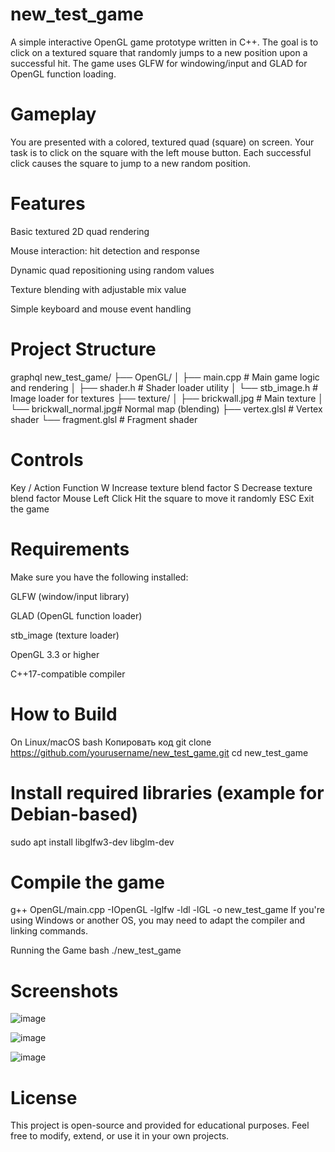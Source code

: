 # new_test_game
A simple interactive OpenGL game prototype written in C++. The goal is to click on a textured square that randomly jumps to a new position upon a successful hit. The game uses GLFW for windowing/input and GLAD for OpenGL function loading.

# Gameplay
You are presented with a colored, textured quad (square) on screen.
Your task is to click on the square with the left mouse button.
Each successful click causes the square to jump to a new random position.

# Features
Basic textured 2D quad rendering

Mouse interaction: hit detection and response

Dynamic quad repositioning using random values

Texture blending with adjustable mix value

Simple keyboard and mouse event handling

# Project Structure
graphql
new_test_game/
├── OpenGL/
│   ├── main.cpp            # Main game logic and rendering
│   ├── shader.h            # Shader loader utility
│   └── stb_image.h         # Image loader for textures
├── texture/
│   ├── brickwall.jpg       # Main texture
│   └── brickwall_normal.jpg# Normal map (blending)
├── vertex.glsl             # Vertex shader
└── fragment.glsl           # Fragment shader
# Controls
Key / Action	Function
W	Increase texture blend factor
S	Decrease texture blend factor
Mouse Left Click	Hit the square to move it randomly
ESC	Exit the game

# Requirements
Make sure you have the following installed:

GLFW (window/input library)

GLAD (OpenGL function loader)

stb_image (texture loader)

OpenGL 3.3 or higher

C++17-compatible compiler

# How to Build
On Linux/macOS
bash
Копировать код
git clone https://github.com/yourusername/new_test_game.git
cd new_test_game

# Install required libraries (example for Debian-based)
sudo apt install libglfw3-dev libglm-dev

# Compile the game
g++ OpenGL/main.cpp -IOpenGL -lglfw -ldl -lGL -o new_test_game
If you're using Windows or another OS, you may need to adapt the compiler and linking commands.

 Running the Game
bash
./new_test_game


# Screenshots
![image](https://github.com/user-attachments/assets/be10dbe3-63af-47ae-844b-a0932e2de834)

![image](https://github.com/user-attachments/assets/7148f698-2477-4422-901a-1ab036034bef)

![image](https://github.com/user-attachments/assets/09c18b5d-ee35-48a3-af9f-d8a36ae547fb)


# License
This project is open-source and provided for educational purposes.
Feel free to modify, extend, or use it in your own projects.


